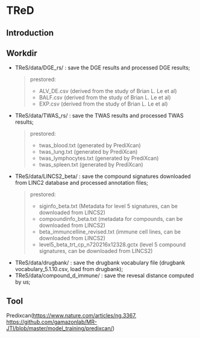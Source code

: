 # TReD
## Introduction

## Workdir
- TReS/data/DGE_rs/ : save the DGE results and processed DGE results;  
  >prestored:
  > - ALV_DE.csv (derived from the study of Brian L. Le et al)
  > - BALF.csv (derived from the study of Brian L. Le et al)
  > - EXP.csv (derived from the study of Brian L. Le et al)
- TReS/data/TWAS_rs/ : save the TWAS results and processed TWAS results;  
  >prestored:
  > - twas_blood.txt (generated by PrediXcan)
  > - twas_lung.txt (generated by PrediXcan)
  > - twas_lymphocytes.txt (generated by PrediXcan)
  > - twas_spleen.txt (generated by PrediXcan)
- TReS/data/LINCS2_beta/ : save the compound signatures downloaded from LINC2 database and processed annotation files;  
  >prestored:
  > - siginfo_beta.txt (Metadata for level 5 signatures, can be downloaded from LINCS2)
  > - compoundinfo_beta.txt (metadata for compounds, can be downloaded from LINCS2)
  > - beta_immuncelline_revised.txt (immune cell lines, can be downloaded from LINCS2)
  > - level5_beta_trt_cp_n720216x12328.gctx (level 5 compound signatures, can be downloaded from LINCS2)
- TReS/data/drugbank/ : save the drugbank vocabulary file (drugbank vocabulary_5.1.10.csv, load from drugbank);  
- TReS/data/compound_d_immune/ : save the revesal distance computed by us;  

## Tool
Predixcan(https://www.nature.com/articles/ng.3367, https://github.com/gamazonlab/MR-JTI/blob/master/model_training/predixcan/)
